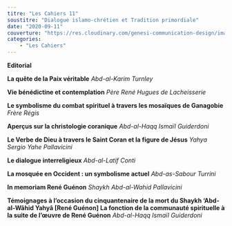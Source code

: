 ```yaml
---
titre: "Les Cahiers 11"
soustitre: "Dialogue islamo-chrétien et Tradition primordiale"
date: "2020-09-11"
couverture: "https://res.cloudinary.com/genesi-communication-design/image/upload/v1606125409/ihei/couvertures/c11_pt350d.jpg"
categories:
    - "Les Cahiers"
---
```



**Editorial**

**La quête de la Paix véritable**
*Abd-al-Karim Turnley*

**Vie bénédictine et contemplation**
*Père René Hugues de Lacheisserie*

**Le symbolisme du combat spirituel à travers les mosaïques de Ganagobie**
*Frère Régis*

**Aperçus sur la christologie coranique**
*Abd-al-Haqq Ismaïl Guiderdoni*

**Le Verbe de Dieu à travers le Saint Coran et la figure de Jésus**
*Yahya Sergio Yahe Pallavicini*

**Le dialogue interreligieux**
*Abd-al-Latif Conti*

**La mosquée en Occident&nbsp;: un symbolisme actuel**
*Abd-as-Sabour Turrini*

**In memoriam René Guénon**
*Shaykh Abd-al-Wahid Pallavicini*

**Témoignages à l’occasion du cinquantenaire de la mort du Shaykh ‘Abd-al-Wâhid Yahyâ [René Guénon]**
**La fonction de la communauté spirituelle à la suite de l’&oelig;uvre de René Guénon**
*Abd-al-Haqq Ismaïl Guiderdoni*

